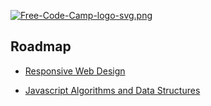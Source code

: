 [![Free-Code-Camp-logo-svg.png](https://i.postimg.cc/QMzLZFqn/Free-Code-Camp-logo-svg.png)](https://postimg.cc/R3wpcVyc)

## Roadmap

- [Responsive Web Design](https://github.com/Kroixyz/freecodecamp-courses/tree/master/responsive-web-design)

- [Javascript Algorithms and Data Structures](https://github.com/Kroixyz/freecodecamp-courses/tree/master/js-algorithms-and-data-structures)
